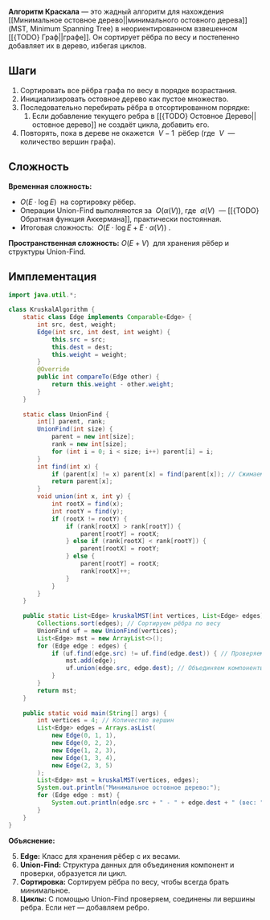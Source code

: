 **Алгоритм Краскала** — это жадный алгоритм для нахождения [[Минимальное остовное дерево||минимального остовного дерева]] (MST, Minimum Spanning Tree) в неориентированном взвешенном [[{TODO} Граф||графе]]. Он сортирует рёбра по весу и постепенно добавляет их в дерево, избегая циклов.


## Шаги

1. Сортировать все рёбра графа по весу в порядке возрастания.
2. Инициализировать остовное дерево как пустое множество.
3. Последовательно перебирать рёбра в отсортированном порядке:
	1. Если добавление текущего ребра в [[{TODO} Остовное Дерево||остовное дерево]] не создаёт цикла, добавить его.
4. Повторять, пока в дереве не окажется  $V-1$  рёбер (где  $V$  — количество вершин графа).


## Сложность

**Временная сложность:**

- $O(E \cdot \log E)$  на сортировку рёбер.
- Операции Union-Find выполняются за  $O(\alpha(V))$, где  $\alpha(V)$  — [[{TODO} Обратная функция Аккермана]], практически постоянная.
- Итоговая сложность:  $O(E \cdot \log E + E \cdot \alpha(V))$ .

**Пространственная сложность:**
$O(E + V)$  для хранения рёбер и структуры Union-Find.


## Имплементация

``` java
import java.util.*;

class KruskalAlgorithm {
    static class Edge implements Comparable<Edge> {
        int src, dest, weight;
        Edge(int src, int dest, int weight) {
            this.src = src;
            this.dest = dest;
            this.weight = weight;
        }
        @Override
        public int compareTo(Edge other) {
            return this.weight - other.weight;
        }
    }
	
    static class UnionFind {
        int[] parent, rank;
        UnionFind(int size) {
            parent = new int[size];
            rank = new int[size];
            for (int i = 0; i < size; i++) parent[i] = i;
        }
        int find(int x) {
            if (parent[x] != x) parent[x] = find(parent[x]); // Сжимаем пути
            return parent[x];
        }
        void union(int x, int y) {
            int rootX = find(x);
            int rootY = find(y);
            if (rootX != rootY) {
                if (rank[rootX] > rank[rootY]) {
                    parent[rootY] = rootX;
                } else if (rank[rootX] < rank[rootY]) {
                    parent[rootX] = rootY;
                } else {
                    parent[rootY] = rootX;
                    rank[rootX]++;
                }
            }
        }
    }
	
    public static List<Edge> kruskalMST(int vertices, List<Edge> edges) {
        Collections.sort(edges); // Сортируем рёбра по весу
        UnionFind uf = new UnionFind(vertices);
        List<Edge> mst = new ArrayList<>();
        for (Edge edge : edges) {
            if (uf.find(edge.src) != uf.find(edge.dest)) { // Проверяем цикл
                mst.add(edge);
                uf.union(edge.src, edge.dest); // Объединяем компоненты
            }
        }
        return mst;
    }
	
    public static void main(String[] args) {
        int vertices = 4; // Количество вершин
        List<Edge> edges = Arrays.asList(
            new Edge(0, 1, 1),
            new Edge(0, 2, 2),
            new Edge(1, 2, 3),
            new Edge(1, 3, 4),
            new Edge(2, 3, 5)
        );
        List<Edge> mst = kruskalMST(vertices, edges);
        System.out.println("Минимальное остовное дерево:");
        for (Edge edge : mst) {
            System.out.println(edge.src + " - " + edge.dest + " (вес: " + edge.weight + ")");
        }
    }
}
```

**Объяснение:**

5. **Edge:** Класс для хранения рёбер с их весами.
6. **Union-Find:** Структура данных для объединения компонент и проверки, образуется ли цикл.
7. **Сортировка:** Сортируем рёбра по весу, чтобы всегда брать минимальное.
8. **Циклы:** С помощью Union-Find проверяем, соединены ли вершины ребра. Если нет — добавляем ребро.

